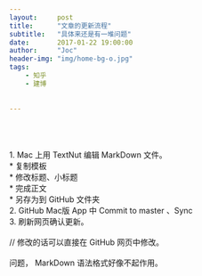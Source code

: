 ```yaml
---
layout:     post
title:      "文章的更新流程"
subtitle:   "具体来还是有一堆问题"
date:       2017-01-22 19:00:00
author:     "Joc"
header-img: "img/home-bg-o.jpg"
tags:
    - 知乎
    - 建博
   
    
---
```


<div>
<br>
<br>
<br>1. Mac 上用 TextNut 编辑 MarkDown 文件。
<br>* 复制模板
<br>* 修改标题、小标题
<br>* 完成正文
<br>* 另存为到 GitHub 文件夹
<br>2. GitHub Mac版 App 中 Commit to master 、Sync
<br>3. 刷新网页确认更新。
<br>
<br>// 修改的话可以直接在 GitHub 网页中修改。
<br>
<br>问题， MarkDown 语法格式好像不起作用。
<br>

<div>